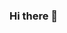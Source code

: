 ### Hi there 👋

<!--
**Ascarshen/Ascarshen** is a ✨ _special_ ✨ repository because its `README.md` (this file) appears on your GitHub profile.
[![Anurag's github stats](https://github-readme-stats.vercel.app/api?username=Ascarshen)](https://github.com/anuraghazra/github-readme-stats)


Here are some ideas to get you started:

- 🔭 I’m currently working on ...
- 🌱 I’m currently learning ...
- 👯 I’m looking to collaborate on ...
- 🤔 I’m looking for help with ...
- 💬 Ask me about ...
- 📫 How to reach me: ...
- 😄 Pronouns: ...
- ⚡ Fun fact: ...
-->
